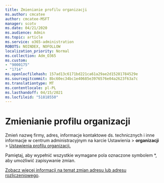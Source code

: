 ```yaml
---
title: Zmienianie profilu organizacji
ms.author: cmcatee
author: cmcatee-MSFT
manager: scotv
ms.date: 04/21/2020
ms.audience: Admin
ms.topic: article
ms.service: o365-administration
ROBOTS: NOINDEX, NOFOLLOW
localization_priority: Normal
ms.collection: Adm_O365
ms.custom:
- "9000175"
- "1714"
ms.openlocfilehash: 157ad13c6171bd221ca61a29ae2d15281784529e
ms.sourcegitcommit: 8bc60ec34bc1e40685e3976576e04a2623f63a7c
ms.translationtype: MT
ms.contentlocale: pl-PL
ms.lasthandoff: 04/15/2021
ms.locfileid: "51818550"
---
```

# <a name="change-organization-profile"></a>Zmienianie profilu organizacji

Zmień nazwę firmy, adres, informacje kontaktowe ds. technicznych i inne informacje w centrum administracyjnym na karcie Ustawienia  >  **organizacji**  >  [Ustawienia profilu organizacji.](https://admin.microsoft.com/AdminPortal/Home#/Settings/OrganizationProfile/:/Settings/L1/OrganizationInformation)

Pamiętaj, aby wypełnić wszystkie wymagane pola oznaczone symbolem *, aby umożliwić zapisywanie zmian.

[Zobacz więcej informacji na temat zmian adresu lub adresu rozliczeniowego](https://docs.microsoft.com/microsoft-365/admin/manage/change-address-contact-and-more).
